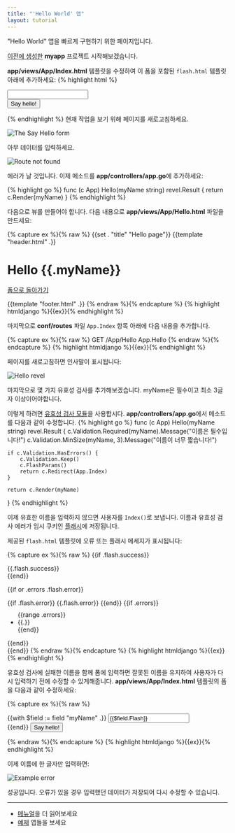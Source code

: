 ```yaml
---
title: "'Hello World' 앱"
layout: tutorial
---
```


"Hello World" 앱을 빠르게 구현하기 위한 페이지입니다.

[이전에 생성한](createapp.html) **myapp** 프로젝트 시작해보겠습니다.

**app/views/App/Index.html** 템플릿을 수정하여 이 폼을
포함된 `flash.html` 템플릿 아래에 추가하세요:
{% highlight html %}
<form action="/App/Hello" method="GET">
    <input type="text" name="myName" /><br/>
    <input type="submit" value="Say hello!" />
</form>
{% endhighlight %}
현재 작업을 보기 위해 페이지를 새로고침하세요.

![The Say Hello form](/img/AlohaForm.png)

아무 데이터를 입력하세요.

![Route not found](/img/HelloRouteNotFound.png)

에러가 날 것입니다. 이제 메소드를 **app/controllers/app.go**에 추가하세요:

{% highlight go %}
func (c App) Hello(myName string) revel.Result {
    return c.Render(myName)
}
{% endhighlight %}

다음으로 뷰를 만들어야 합니다. 다음 내용으로 **app/views/App/Hello.html** 파일을 만드세요:

{% capture ex %}{% raw %}
{{set . "title" "Hello page"}}
{{template "header.html" .}}

<h1>Hello {{.myName}}</h1>
<a href="/">폼으로 돌아가기</a>

{{template "footer.html" .}}
{% endraw %}{% endcapture %}
{% highlight htmldjango %}{{ex}}{% endhighlight %}

마지막으로 **conf/routes** 파일 `App.Index` 항목 아래에 다음 내용을 추가합니다.

{% capture ex %}{% raw %}
GET     /App/Hello     App.Hello
{% endraw %}{% endcapture %}
{% highlight htmldjango %}{{ex}}{% endhighlight %}

페이지를 새로고침하면 인사말이 표시됩니다:

![Hello revel](/img/HelloRevel.png)

마지막으로 몇 가지 유효성 검사를 추가해보겠습니다.
myName은 필수이고 최소 3글자 이상이어야합니다.

이렇게 하려면 [유효성 검사 모듈](/manual/validation.html)을 사용합시다. **app/controllers/app.go**에서 메소드를 다음과 같이 수정합니다.
{% highlight go %}
func (c App) Hello(myName string) revel.Result {
    c.Validation.Required(myName).Message("이름은 필수입니다!")
    c.Validation.MinSize(myName, 3).Message("이름이 너무 짧습니다!")

    if c.Validation.HasErrors() {
        c.Validation.Keep()
        c.FlashParams()
        return c.Redirect(App.Index)
    }

    return c.Render(myName)
}
{% endhighlight %}

이제 유효한 이름을 입력하지 않으면 사용자를 `Index()`로 보냅니다.
이름과 유효성 검사 에러가 임시 쿠키인 [플래시](/manual/sessionflash.html#flash)에 저장됩니다.

제공된 `flash.html` 템플릿에 오류 또는 플래시 메세지가 표시됩니다:

{% capture ex %}{% raw %}
{{if .flash.success}}
<div class="alert alert-success">
    {{.flash.success}}
</div>
{{end}}

{{if or .errors .flash.error}}
<div class="alert alert-error">
    {{if .flash.error}}
        {{.flash.error}}
    {{end}}
    {{if .errors}}
    <ul style="margin-top:10px;">
        {{range .errors}}
            <li>{{.}}</li>
        {{end}}
    </ul>
    {{end}}
</div>
{{end}}
{% endraw %}{% endcapture %}
{% highlight htmldjango %}{{ex}}{% endhighlight %}

유효성 검사에 실패한 이름을 함께 폼에 입력하면 잘못된 이름을 유지하여 사용자가 다시 입력하기 전에 수정할 수 있게해줍니다.
**app/views/App/Index.html** 템플릿의 폼을 다음과 같이 수정하세요:

{% capture ex %}{% raw %}
<form action="/App/Hello" method="GET">
    {{with $field := field "myName" .}}
        <input type="text" name="{{$field.Name}}" value="{{$field.Flash}}"/><br/>
    {{end}}
    <input type="submit" value="Say hello!" />
</form>
{% endraw %}{% endcapture %}
{% highlight htmldjango %}{{ex}}{% endhighlight %}

이제 이름에 한 글자만 입력하면:

![Example error](/img/HelloNameNotLongEnough.png)

성공입니다. 오류가 있을 경우 입력했던 데이터가 저장되어 다시 수정할 수 있습니다.

<hr>

- [메뉴얼](/manual/concepts.html)을 더 읽어보세요
- [예제](/examples/) 앱들을 보세요
